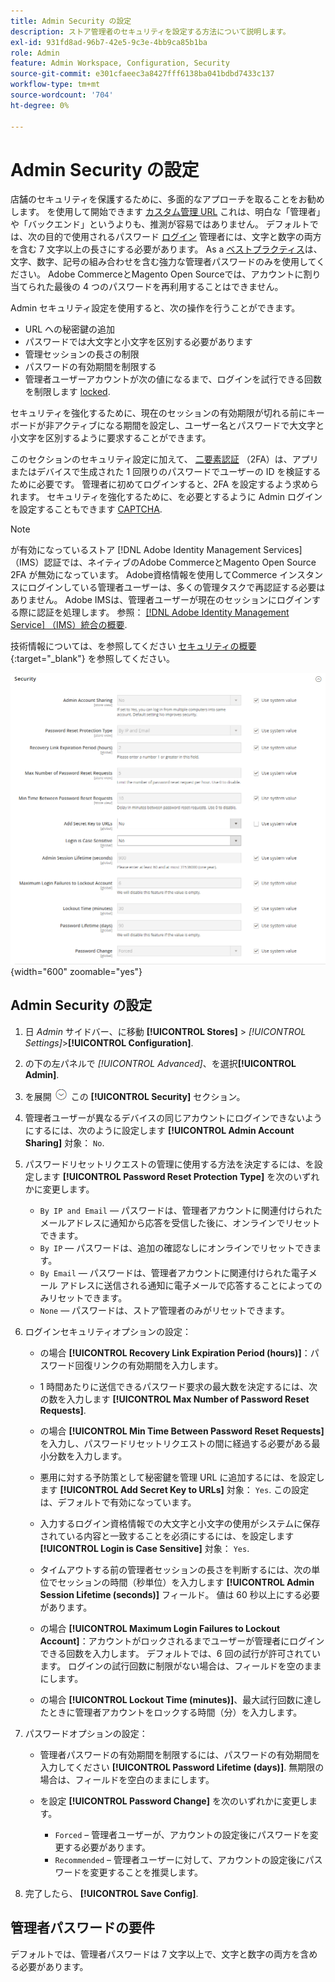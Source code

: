 ```yaml
---
title: Admin Security の設定
description: ストア管理者のセキュリティを設定する方法について説明します。
exl-id: 931fd8ad-96b7-42e5-9c3e-4bb9ca85b1ba
role: Admin
feature: Admin Workspace, Configuration, Security
source-git-commit: e301cfaeec3a8427fff6138ba041bdbd7433c137
workflow-type: tm+mt
source-wordcount: '704'
ht-degree: 0%

---
```


# Admin Security の設定

店舗のセキュリティを保護するために、多面的なアプローチを取ることをお勧めします。 を使用して開始できます [カスタム管理 URL](../stores-purchase/store-urls.md#use-a-custom-admin-url) これは、明白な「管理者」や「バックエンド」というよりも、推測が容易ではありません。 デフォルトでは、次の目的で使用されるパスワード [ログイン](../getting-started/admin-signin.md) 管理者には、文字と数字の両方を含む 7 文字以上の長さにする必要があります。 As a [ベストプラクティス](https://experienceleague.adobe.com/docs/commerce-operations/implementation-playbook/best-practices/launch/security-best-practices.html)は、文字、数字、記号の組み合わせを含む強力な管理者パスワードのみを使用してください。 Adobe CommerceとMagento Open Sourceでは、アカウントに割り当てられた最後の 4 つのパスワードを再利用することはできません。

Admin セキュリティ設定を使用すると、次の操作を行うことができます。

- URL への秘密鍵の追加
- パスワードでは大文字と小文字を区別する必要があります
- 管理セッションの長さの制限
- パスワードの有効期間を制限する
- 管理者ユーザーアカウントが次の値になるまで、ログインを試行できる回数を制限します [locked](permissions-users-all.md#locked-users).

セキュリティを強化するために、現在のセッションの有効期限が切れる前にキーボードが非アクティブになる期間を設定し、ユーザー名とパスワードで大文字と小文字を区別するように要求することができます。

このセクションのセキュリティ設定に加えて、 [二要素認証](security-two-factor-authentication.md) （2FA）は、アプリまたはデバイスで生成された 1 回限りのパスワードでユーザーの ID を検証するために必要です。 管理者に初めてログインすると、2FA を設定するよう求められます。 セキュリティを強化するために、を必要とするように Admin ログインを設定することもできます [CAPTCHA](security-captcha.md).

>[!NOTE]
>
>が有効になっているストア [!DNL Adobe Identity Management Services] （IMS）認証では、ネイティブのAdobe CommerceとMagento Open Source 2FA が無効になっています。 Adobe資格情報を使用してCommerce インスタンスにログインしている管理者ユーザーは、多くの管理タスクで再認証する必要はありません。 Adobe IMSは、管理者ユーザーが現在のセッションにログインする際に認証を処理します。 参照： [[!DNL Adobe Identity Management Service] （IMS）統合の概要](../getting-started/adobe-ims-integration-overview.md).

技術情報については、を参照してください [セキュリティの概要](https://developer.adobe.com/commerce/php/architecture/basics/security/){:target=&quot;_blank&quot;} を参照してください。

![Admin security](../configuration-reference/advanced/assets/admin-security.png){width="600" zoomable="yes"}

## Admin Security の設定

1. 日 _Admin_ サイドバー、に移動 **[!UICONTROL Stores]** > _[!UICONTROL Settings]_>**[!UICONTROL Configuration]**.

1. の下の左パネルで _[!UICONTROL Advanced]_、を選択&#x200B;**[!UICONTROL Admin]**.

1. を展開 ![展開セレクター](../assets/icon-display-expand.png) この **[!UICONTROL Security]** セクション。

1. 管理者ユーザーが異なるデバイスの同じアカウントにログインできないようにするには、次のように設定します **[!UICONTROL Admin Account Sharing]** 対象： `No`.

1. パスワードリセットリクエストの管理に使用する方法を決定するには、を設定します **[!UICONTROL Password Reset Protection Type]** を次のいずれかに変更します。

   - `By IP and Email` — パスワードは、管理者アカウントに関連付けられたメールアドレスに通知から応答を受信した後に、オンラインでリセットできます。
   - `By IP` — パスワードは、追加の確認なしにオンラインでリセットできます。
   - `By Email` — パスワードは、管理者アカウントに関連付けられた電子メール アドレスに送信される通知に電子メールで応答することによってのみリセットできます。
   - `None` — パスワードは、ストア管理者のみがリセットできます。

1. ログインセキュリティオプションの設定：

   - の場合 **[!UICONTROL Recovery Link Expiration Period (hours)]**：パスワード回復リンクの有効期間を入力します。

   - 1 時間あたりに送信できるパスワード要求の最大数を決定するには、次の数を入力します **[!UICONTROL Max Number of Password Reset Requests]**.

   - の場合 **[!UICONTROL Min Time Between Password Reset Requests]**&#x200B;を入力し、パスワードリセットリクエストの間に経過する必要がある最小分数を入力します。

   - 悪用に対する予防策として秘密鍵を管理 URL に追加するには、を設定します **[!UICONTROL Add Secret Key to URLs]** 対象： `Yes`. この設定は、デフォルトで有効になっています。

   - 入力するログイン資格情報での大文字と小文字の使用がシステムに保存されている内容と一致することを必須にするには、を設定します **[!UICONTROL Login is Case Sensitive]** 対象： `Yes`.

   - タイムアウトする前の管理者セッションの長さを判断するには、次の単位でセッションの時間（秒単位）を入力します **[!UICONTROL Admin Session Lifetime (seconds)]** フィールド。 値は 60 秒以上にする必要があります。

   - の場合 **[!UICONTROL Maximum Login Failures to Lockout Account]**：アカウントがロックされるまでユーザーが管理者にログインできる回数を入力します。 デフォルトでは、6 回の試行が許可されています。 ログインの試行回数に制限がない場合は、フィールドを空のままにします。

   - の場合 **[!UICONTROL Lockout Time (minutes)]**、最大試行回数に達したときに管理者アカウントをロックする時間（分）を入力します。

1. パスワードオプションの設定：

   - 管理者パスワードの有効期間を制限するには、パスワードの有効期間を入力してください **[!UICONTROL Password Lifetime (days)]**. 無期限の場合は、フィールドを空白のままにします。

   - を設定 **[!UICONTROL Password Change]** を次のいずれかに変更します。

      - `Forced`  – 管理者ユーザーが、アカウントの設定後にパスワードを変更する必要があります。
      - `Recommended`  – 管理者ユーザーに対して、アカウントの設定後にパスワードを変更することを推奨します。

1. 完了したら、 **[!UICONTROL Save Config]**.

## 管理者パスワードの要件

デフォルトでは、管理者パスワードは 7 文字以上で、文字と数字の両方を含める必要があります。
